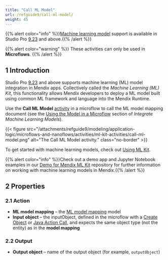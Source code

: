 ```yaml
---
title: "Call ML Model"
url: /refguide9/call-ml-model/
weight: 45
---
```


{{% alert color="info" %}}[Machine learning model](/refguide9/machine-learning-kit/) support is available in Studio Pro [9.23](/releasenotes/studio-pro/9.23/) and above.{{% /alert %}}

{{% alert color="warning" %}}
These activities can only be used in **Microflows**.
{{% /alert %}}

## 1 Introduction

Studio Pro [9.23](/releasenotes/studio-pro/9.23/) and above supports machine learning (ML) model integration in Mendix apps. Collectively called the *Machine Learning (ML) Kit*, this functionality allows Mendix developers to deploy a ML model built using common ML framework and language into the Mendix Runtime.

Use the **Call ML Model** [activity](/refguide9/activities/) in a microflow to call the ML model mapping document (see the [Using the Model in a Microflow](/refguide9/machine-learning-kit/using-ml-kit/#use-model-microflow) section of *Integrate Machine Learning Models*).

{{< figure src="/attachments/refguide9/modeling/application-logic/microflows-and-nanoflows/activities/ml-kit-activities/call-ml-model.png" alt="The Call ML Model activity." class="no-border" >}}

To get started with machine learning models, check out [Using ML Kit](/refguide9/machine-learning-kit/using-ml-kit/).

{{% alert color="info" %}}Check out a demo app and Jupyter Notebook examples in our [Demo for Mendix ML Kit](https://github.com/mendix/mlkit-example-app) repository for further information on working with machine learning models in Mendix.{{% /alert %}}

## 2 Properties

### 2.1 Action

* **ML model mapping** – the [ML model mapping](/refguide9/ml-model-mapping/) model
* **Input object** – the inputObject, defined in the microflow with a [Create Object](/refguide9/create-object/) or [Java Action Call](/refguide9/java-action-call/), and expects the same object type (not the entity) as in the **model mapping**

### 2.2 Output

* **Output object** – name of the output object (for example, `outputObject`)
